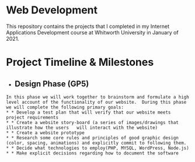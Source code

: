 # Web Development

This repository contains the projects that I completed in my Internet Applications Development course at Whitworth University in January of 2021.

# Project Timeline & Milestones

   * ## Design Phase (GP5)
     
    In this phase we will work together to brainstorm and formulate a high level account of the functionality of our website.  During this phase we will complete the following primary goals:
    * * Develop a test plan that will verify that our website meets project requirements
    * * Create a website story-board (a series of images/drawings that illustrate how the users   will interact with the website)
    * * Create a website prototype
    * * Research some core rules and principles of good graphic design (color, spacing, animations) and explicitly commit to following them.
    * * Decide what technologies to employ(PHP, MYSQL, WordPress, Node.js) 
    * * Make explicit decisions regarding how to document the software